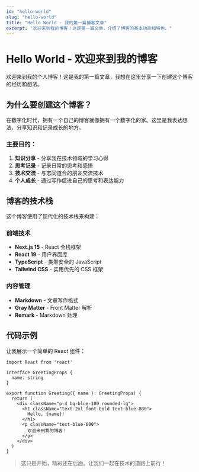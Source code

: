 ```yaml
---
id: "hello-world"
slug: "hello-world"
title: "Hello World - 我的第一篇博客文章"
excerpt: "欢迎来到我的博客！这是第一篇文章，介绍了博客的基本功能和特色。"
---
```


# Hello World - 欢迎来到我的博客

欢迎来到我的个人博客！这是我的第一篇文章，我想在这里分享一下创建这个博客的经历和想法。

## 为什么要创建这个博客？

在数字化时代，拥有一个自己的博客就像拥有一个数字化的家。这里是我表达想法、分享知识和记录成长的地方。

### 主要目的：

1. **知识分享** - 分享我在技术领域的学习心得
2. **思考记录** - 记录日常的思考和感悟
3. **技术交流** - 与志同道合的朋友交流技术
4. **个人成长** - 通过写作促进自己的思考和表达能力

## 博客的技术栈

这个博客使用了现代化的技术栈来构建：

### 前端技术
- **Next.js 15** - React 全栈框架
- **React 19** - 用户界面库
- **TypeScript** - 类型安全的 JavaScript
- **Tailwind CSS** - 实用优先的 CSS 框架

### 内容管理
- **Markdown** - 文章写作格式
- **Gray Matter** - Front Matter 解析
- **Remark** - Markdown 处理

## 代码示例

让我展示一个简单的 React 组件：

```tsx
import React from 'react'

interface GreetingProps {
  name: string
}

export function Greeting({ name }: GreetingProps) {
  return (
    <div className="p-4 bg-blue-100 rounded-lg">
      <h1 className="text-2xl font-bold text-blue-800">
        Hello, {name}!
      </h1>
      <p className="text-blue-600">
        欢迎来到我的博客！
      </p>
    </div>
  )
}
```

> 这只是开始，精彩还在后面。让我们一起在技术的道路上前行！